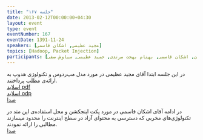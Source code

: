 ```yaml
---
title: "جلسه ۱۶۷"
date: 2013-02-12T00:00:00+04:30
layout: event
type: event
eventNumber: 167
eventDate: 1391-11-24
speakers: [مجید عظیمی, اشکان قاسمی]
topics: [Hadoop, Packet Injection]
participants: [محمد درویش, بهنام توکلی کرمانی, فاطمه نصرالهی, محمد افاضاتی, مهدی بیاضی, سجاد بهار, محمدرضا کمالی‌فرد, سید محمد مسعود صدرنژاد, مهرداد نکومنش, امید خسروجردی, مجتبی هخامنش, رضا سامعی, ناصر خلقی, علی سادات طلب, علی علیزاده, مجید عظیمی, افشین مهربانی, کوشا اسماعیل‌پور, فرید دهقان, حمید روحی, حمیدرضا داودی, امید پورهادی, علی سلیمانی, سید محمد حسین سجادی منش, سمانه شاه‌محمدی, زهرا اصلانی, علی جمال‌زاده, دانیال بهزادی, علی فارمد, مصطفی امیری, مازیار سجودیان, اشکان قاسمی, بهنام بهجت مرندی, حمید عظیمی, سیاوش صفی]
---
```

در این جلسه ابتدا آقای مجید عظیمی در مورد مدل مپ‌ردوس و تکنولوژی هدوپ به ارائه‌ی مطلب پرداختند.  
[اسلاید pdf](/events/presentations/167/hadoop_mapreduce.pdf)  
[اسلاید odp](/events/presentations/167/hadoop_mapreduce.odp)  
[صدا](https://archive.org/details/tehlug_167_hadoop)

در ادامه آقای اشکان قاسمی در مورد پکت اینجکشن و ‌‌محل استفاده‌ی این متد در تکنولوژی‌های مخربی که دسترسی به محتوای آزاد در سطح اینترنت را محدود میسازند مطالبی را ارائه نمودند.  
[صدا](https://archive.org/details/tehlug_167_packet_injection)

